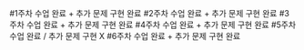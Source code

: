 #1주차 수업 완료 + 추가 문제 구현 완료
#2주차 수업 완료 + 추가 문제 구현 완료
#3주차 수업 완료 + 추가 문제 구현 완료
#4주차 수업 완료 + 추가 문제 구현 완료
#5주차 수업 완료 / 추가 문제 구현 X
#6주차 수업 완료 + 추가 문제 구현 완료
